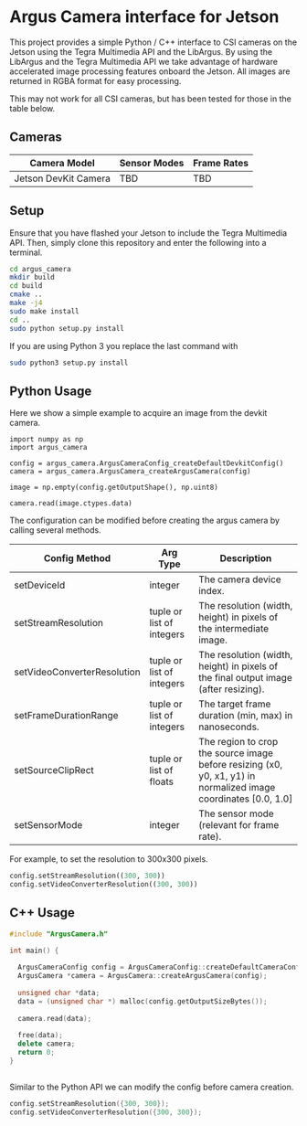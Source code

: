 Argus Camera interface for Jetson
=================================

This project provides a simple Python / C++ interface to CSI cameras on the Jetson using
the Tegra Multimedia API and the LibArgus.  By using the LibArgus and the Tegra
Multimedia API we take advantage of hardware accelerated image processing features onboard
the Jetson.  All images are returned in RGBA format for easy processing.

This may not work for all CSI cameras, but has been tested for those in the table below. 

Cameras
-------

| Camera Model         | Sensor Modes | Frame Rates |
|----------------------|--------------|-------------|
| Jetson DevKit Camera |  TBD         |  TBD        |

Setup
-----

Ensure that you have flashed your Jetson to include the Tegra Multimedia API. Then, simply clone this repository and enter the following into a terminal.

```bash
cd argus_camera
mkdir build
cd build
cmake ..
make -j4
sudo make install
cd ..
sudo python setup.py install
```

If you are using Python 3 you replace the last command with

```bash
sudo python3 setup.py install
```

Python Usage
------------

Here we show a simple example to acquire an image from the devkit camera.

```
import numpy as np
import argus_camera

config = argus_camera.ArgusCameraConfig_createDefaultDevkitConfig()
camera = argus_camera.ArgusCamera_createArgusCamera(config)

image = np.empty(config.getOutputShape(), np.uint8)

camera.read(image.ctypes.data)
```

The configuration can be modified before creating the argus camera by calling several methods.

| Config Method       | Arg Type | Description |
|---------------------|-------------|----------|
| setDeviceId         | integer | The camera device index.  |
| setStreamResolution | tuple or list of integers | The resolution (width, height) in pixels of the intermediate image.  |
| setVideoConverterResolution | tuple or list of integers | The resolution (width, height) in pixels of the final output image (after resizing).    |
| setFrameDurationRange | tuple or list of integers | The target frame duration (min, max) in nanoseconds. |
| setSourceClipRect     | tuple or list of floats | The region to crop the source image before resizing (x0, y0, x1, y1) in normalized image coordinates [0.0, 1.0] |
| setSensorMode         | integer | The sensor mode (relevant for frame rate). |

For example, to set the resolution to 300x300 pixels.

```python
config.setStreamResolution((300, 300))
config.setVideoConverterResolution((300, 300))
```

C++ Usage
---------

```cpp
#include "ArgusCamera.h"

int main() {
  
  ArgusCameraConfig config = ArgusCameraConfig::createDefaultCameraConfig();
  ArgusCamera *camera = ArgusCamera::createArgusCamera(config);
  
  unsigned char *data;
  data = (unsigned char *) malloc(config.getOutputSizeBytes());
  
  camera.read(data);
  
  free(data);
  delete camera;
  return 0;
}
  
```

Similar to the Python API we can modify the config before camera creation.

```cpp
config.setStreamResolution({300, 300});
config.setVideoConverterResolution({300, 300});
```